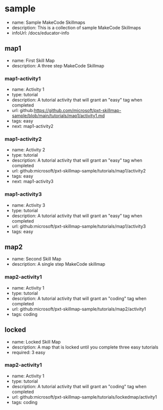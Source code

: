 # sample
* name: Sample MakeCode Skillmaps
* description: This is a collection of sample MakeCode Skillmaps
* infoUrl: /docs/educator-info


## map1
* name: First Skill Map
* description: A three step MakeCode Skillmap

### map1-activity1

* name: Activity 1
* type: tutorial
* description: A tutorial activity that will grant an "easy" tag when completed
* url: github:https://github.com/microsoft/pxt-skillmap-sample/blob/main/tutorials/map1/activity1.md
* tags: easy
* next: map1-activity2

### map1-activity2

* name: Activity 2
* type: tutorial
* description: A tutorial activity that will grant an "easy" tag when completed
* url: github:microsoft/pxt-skillmap-sample/tutorials/map1/activity2
* tags: easy
* next: map1-activity3

### map1-activity3

* name: Activity 3
* type: tutorial
* description: A tutorial activity that will grant an "easy" tag when completed
* url: github:microsoft/pxt-skillmap-sample/tutorials/map1/activity3
* tags: easy


## map2
* name: Second Skill Map
* description: A single step MakeCode skillmap

### map2-activity1

* name: Activity 1
* type: tutorial
* description: A tutorial activity that will grant an "coding" tag when completed
* url: github:microsoft/pxt-skillmap-sample/tutorials/map2/activity1
* tags: coding

## locked
* name: Locked Skill Map
* description: A map that is locked until you complete three easy tutorials
* required: 3 easy

### map2-activity1

* name: Activity 1
* type: tutorial
* description: A tutorial activity that will grant an "coding" tag when completed
* url: github:microsoft/pxt-skillmap-sample/tutorials/lockedmap/activity1
* tags: coding